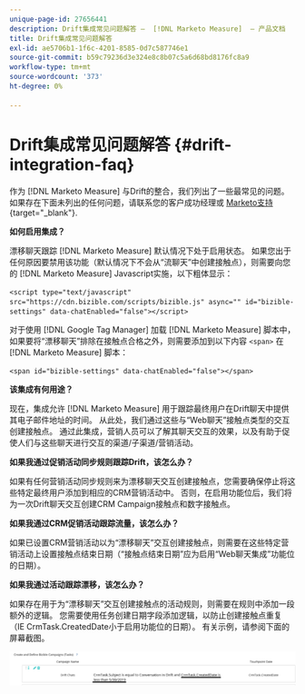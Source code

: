 ```yaml
---
unique-page-id: 27656441
description: Drift集成常见问题解答 —  [!DNL Marketo Measure]  — 产品文档
title: Drift集成常见问题解答
exl-id: ae5706b1-1f6c-4201-8585-0d7c587746e1
source-git-commit: b59c79236d3e324e8c8b07c5a6d68bd8176fc8a9
workflow-type: tm+mt
source-wordcount: '373'
ht-degree: 0%

---
```


# Drift集成常见问题解答 {#drift-integration-faq}

作为 [!DNL Marketo Measure] 与Drift的整合，我们列出了一些最常见的问题。 如果存在下面未列出的任何问题，请联系您的客户成功经理或 [Marketo支持](https://nation.marketo.com/t5/support/ct-p/Support){target="_blank"}.

**如何启用集成？**

漂移聊天跟踪 [!DNL Marketo Measure] 默认情况下处于启用状态。 如果您出于任何原因要禁用该功能（默认情况下不会从“流聊天”中创建接触点），则需要向您的 [!DNL Marketo Measure] Javascript实施，以下粗体显示：

`<script type="text/javascript" src="https://cdn.bizible.com/scripts/bizible.js" async="" id="bizible-settings" data-chatEnabled="false"></script>`

对于使用 [!DNL Google Tag Manager] 加载 [!DNL Marketo Measure] 脚本中，如果要将“漂移聊天”排除在接触点合格之外，则需要添加到以下内容 `<span>` 在 [!DNL Marketo Measure] 脚本：

`<span id="bizible-settings" data-chatEnabled="false"></span>`

**该集成有何用途？**

现在，集成允许 [!DNL Marketo Measure] 用于跟踪最终用户在Drift聊天中提供其电子邮件地址的时间。 从此处，我们通过这些与“Web聊天”接触点类型的交互创建接触点。 通过此集成，营销人员可以了解其聊天交互的效果，以及有助于促使人们与这些聊天进行交互的渠道/子渠道/营销活动。

**如果我通过促销活动同步规则跟踪Drift，该怎么办？**

如果有任何营销活动同步规则来为漂移聊天交互创建接触点，您需要确保停止将这些特定最终用户添加到相应的CRM营销活动中。 否则，在启用功能位后，我们将为一次Drift聊天交互创建CRM Campaign接触点和数字接触点。

**如果我通过CRM促销活动跟踪流量，该怎么办？**

如果已设置CRM营销活动以为“漂移聊天”交互创建接触点，则需要在这些特定营销活动上设置接触点结束日期（“接触点结束日期”应为启用“Web聊天集成”功能位的日期）。

**如果我通过活动跟踪漂移，该怎么办？**

如果存在用于为“漂移聊天”交互创建接触点的活动规则，则需要在规则中添加一段额外的逻辑。 您需要使用任务创建日期字段添加逻辑，以防止创建接触点重复（IE CrmTask.CreatedDate小于启用功能位的日期）。 有关示例，请参阅下面的屏幕截图。

![](assets/activity-rule-drift.png)
